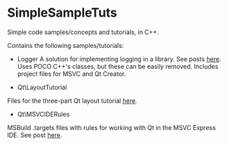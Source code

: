 SimpleSampleTuts
================

Simple code samples/concepts and tutorials, in C++.

Contains the following samples/tutorials:
* Logger
 A solution for implementing logging in a library. See posts [here](http://cidebycide.blogspot.pt/2013/05/logger-wrapper-revisited.html).
 Uses POCO C++'s classes, but these can be easily removed. Includes project files for MSVC and Qt Creator.

* Qt\LayoutTutorial

 Files for the three-part Qt layout tutorial [here](http://cidebycide.blogspot.pt/2013/04/qt-layout-tutorial-part-i.html).
 
* Qt\MSVCIDERules

 MSBuild .targets files with rules for working with Qt in the MSVC Express IDE. See post [here](http://cidebycide.blogspot.com/2013/04/developing-with-qt-on-msvc-express-ide.html).

